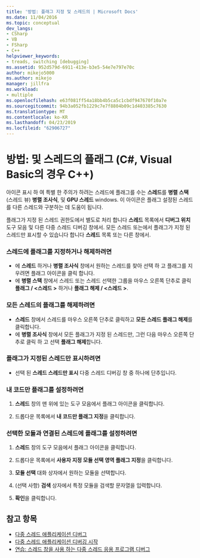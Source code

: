 ```yaml
---
title: '방법: 플래그 지정 및 스레드의 | Microsoft Docs'
ms.date: 11/04/2016
ms.topic: conceptual
dev_langs:
- CSharp
- VB
- FSharp
- C++
helpviewer_keywords:
- treads, switching [debugging]
ms.assetid: 952d579d-6911-413e-b3e5-54e7e797e70c
author: mikejo5000
ms.author: mikejo
manager: jillfra
ms.workload:
- multiple
ms.openlocfilehash: e63f081ff54a18bb4b5ca5c1cbdf947670f10a7e
ms.sourcegitcommit: 94b3a052fb1229c7e7f8804b09c1d403385c7630
ms.translationtype: MT
ms.contentlocale: ko-KR
ms.lasthandoff: 04/23/2019
ms.locfileid: "62906727"
---
```

# <a name="how-to-flag-and-unflag-threads-c-visual-basic-c"></a>방법: 및 스레드의 플래그 (C#, Visual Basic의 경우 C++)

아이콘 표시 하 여 특별 한 주의가 하려는 스레드에 플래그를 수는 **스레드**를 **병렬 스택** (스레드 뷰) **병렬 조사식**, 및  **GPU 스레드** windows. 이 아이콘은 플래그 설정된 스레드를 다른 스레드와 구분하는 데 도움이 됩니다.

플래그가 지정 된 스레드 권한도에서 별도로 처리 합니다 **스레드** 목록에서 **디버그 위치** 도구 모음 및 다른 다중 스레드 디버깅 창에서. 모든 스레드 또는에서 플래그가 지정 된 스레드만 표시할 수 있습니다 합니다 **스레드** 목록 또는 다른 창에서.

### <a name="to-flag-or-unflag-a-thread"></a>스레드에 플래그를 지정하거나 해제하려면

- 에 **스레드** 하거나 **병렬 조사식** 창에서 원하는 스레드를 찾아 선택 하 고 플래그를 지우려면 플래그 아이콘을 클릭 합니다.
- 에 **병렬 스택** 창에서 스레드 또는 스레드 선택한 그룹을 마우스 오른쪽 단추로 클릭 **플래그 / \<스레드 >** 하거나 **플래그 해제 / \<스레드 >**.

### <a name="to-unflag-all-threads"></a>모든 스레드의 플래그를 해제하려면

- **스레드** 창에서 스레드를 마우스 오른쪽 단추로 클릭하고 **모든 스레드 플래그 해제**를 클릭합니다.
- 에 **병렬 조사식** 창에서 모든 플래그가 지정 된 스레드만, 그런 다음 마우스 오른쪽 단추로 클릭 하 고 선택 **플래그 해제**합니다.

### <a name="to-display-only-flagged-threads"></a>플래그가 지정된 스레드만 표시하려면

- 선택 된 **스레드 스레드만 표시** 다중 스레드 디버깅 창 중 하나에 단추입니다.

### <a name="to-flag-just-my-code"></a>내 코드만 플래그를 설정하려면

1. **스레드** 창의 맨 위에 있는 도구 모음에서 플래그 아이콘을 클릭합니다.

2. 드롭다운 목록에서 **내 코드만 플래그 지정**을 클릭합니다.

### <a name="to-flag-threads-that-are-associated-with-selected-modules"></a>선택한 모듈과 연결된 스레드에 플래그를 설정하려면

1. **스레드** 창의 도구 모음에서 플래그 아이콘을 클릭합니다.

2. 드롭다운 목록에서 **사용자 지정 모듈 선택 영역 플래그 지정**을 클릭합니다.

3. **모듈 선택** 대화 상자에서 원하는 모듈을 선택합니다.

4. (선택 사항) **검색** 상자에서 특정 모듈을 검색할 문자열을 입력합니다.

5. **확인**을 클릭합니다.

## <a name="see-also"></a>참고 항목
- [다중 스레드 애플리케이션 디버그](../debugger/debug-multithreaded-applications-in-visual-studio.md)
- [다중 스레드 애플리케이션 디버깅 시작](../debugger/get-started-debugging-multithreaded-apps.md)
- [연습: 스레드 창을 사용 하는 다중 스레드 응용 프로그램 디버그](../debugger/how-to-use-the-threads-window.md)